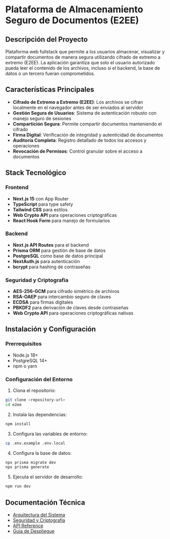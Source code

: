 # Plataforma de Almacenamiento Seguro de Documentos (E2EE)

## Descripción del Proyecto

Plataforma web fullstack que permite a los usuarios almacenar, visualizar y compartir documentos de manera segura utilizando cifrado de extremo a extremo (E2EE). La aplicación garantiza que solo el usuario autorizado pueda leer el contenido de los archivos, incluso si el backend, la base de datos o un tercero fueran comprometidos.

## Características Principales

- **Cifrado de Extremo a Extremo (E2EE)**: Los archivos se cifran localmente en el navegador antes de ser enviados al servidor
- **Gestión Segura de Usuarios**: Sistema de autenticación robusto con manejo seguro de sesiones
- **Compartición Segura**: Permite compartir documentos manteniendo el cifrado
- **Firma Digital**: Verificación de integridad y autenticidad de documentos
- **Auditoría Completa**: Registro detallado de todos los accesos y operaciones
- **Revocación de Permisos**: Control granular sobre el acceso a documentos

## Stack Tecnológico

### Frontend
- **Next.js 15** con App Router
- **TypeScript** para type safety
- **Tailwind CSS** para estilos
- **Web Crypto API** para operaciones criptográficas
- **React Hook Form** para manejo de formularios

### Backend
- **Next.js API Routes** para el backend
- **Prisma ORM** para gestión de base de datos
- **PostgreSQL** como base de datos principal
- **NextAuth.js** para autenticación
- **bcrypt** para hashing de contraseñas

### Seguridad y Criptografía
- **AES-256-GCM** para cifrado simétrico de archivos
- **RSA-OAEP** para intercambio seguro de claves
- **ECDSA** para firmas digitales
- **PBKDF2** para derivación de claves desde contraseñas
- **Web Crypto API** para operaciones criptográficas nativas

## Instalación y Configuración

### Prerrequisitos
- Node.js 18+
- PostgreSQL 14+
- npm o yarn

### Configuración del Entorno

1. Clona el repositorio:
```bash
git clone <repository-url>
cd e2ee
```

2. Instala las dependencias:
```bash
npm install
```

3. Configura las variables de entorno:
```bash
cp .env.example .env.local
```

4. Configura la base de datos:
```bash
npx prisma migrate dev
npx prisma generate
```

5. Ejecuta el servidor de desarrollo:
```bash
npm run dev
```

## Documentación Técnica

- [Arquitectura del Sistema](./docs/architecture.md)
- [Seguridad y Criptografía](./docs/security.md)
- [API Reference](./docs/api.md)
- [Guía de Despliegue](./docs/deployment.md)
